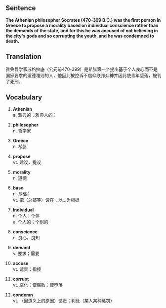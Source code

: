 ## Sentence

**The Athenian philosopher Socrates (470-399 B.C.) was the first person in Greece to propose a morality based on individual conscience rather than the demands of the state, and for this he was accused of not believing in the city's gods and so corrupting the youth, and he was condemned to death.**      

## Translation

雅典哲学家苏格拉底（公元前470-399）是希腊第一个提出基于个人良心而不是国家要求的道德准则的人，他因此被控诉不信仰联邦众神并因此使青年堕落，被判了死刑。     

## Vocabulary   

1. **Athenian**      
a. 雅典的；雅典人的；      

2. **philosopher**      
n. 哲学家       

3. **Greece**       
n. 希腊        

4. **propose**       
vt. 建议，提议         

5. **morality**         
n. 道德        

6. **base**      
n. 基础；       
vt. 把（总部等）设在；以...为根据      

7. **individual**      
n. 个人；个体      
a. 个人的；个别的       

8. **conscience**       
n. 良心，良知         

9. **demand**       
v. 要求；需要        

10. **accuse**       
vt. 谴责；指控         

11. **corrupt**      
vt. 腐化；使腐败；使堕落        

12. **condemn**      
vt. （因道义上的原因）谴责；判处（某人某种惩罚）       




